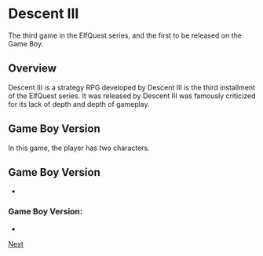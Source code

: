 # Descent III

The third game in the ElfQuest series, and the first to be released on the Game Boy.

## Overview

Descent III is a strategy RPG developed by                                                                                              Descent III is the third installment of the ElfQuest series. It was released by                                                                                                                                    Descent III was famously criticized for its lack of depth and depth of gameplay.

## Game Boy Version

In this game, the player has two characters.

## Game Boy Version

*                                                       

### Game Boy Version:  

*

[Next](289.md)